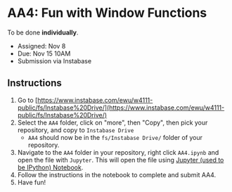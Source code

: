 # AA4: Fun with Window Functions

To be done **individually**.

* Assigned: Nov 8
* Due: Nov 15 10AM
* Submission via Instabase

## Instructions

1. Go to [https://www.instabase.com/ewu/w4111-public/fs/Instabase%20Drive/](https://www.instabase.com/ewu/w4111-public/fs/Instabase%20Drive/)
1. Select the `AA4` folder, click on "more", then "Copy", then pick your repository, and copy to `Instabase Drive`
   * `AA4` should now be in the `fs/Instabase Drive/` folder of your repository.
1. Navigate to the `AA4` folder in your repository, right click `AA4.ipynb` and open the file with `Jupyter`.  This will open the file using [Jupyter (used to be IPython) Notebook](http://jupyter.org/).
1. Follow the instructions in the notebook to complete and submit AA4.
1. Have fun!
